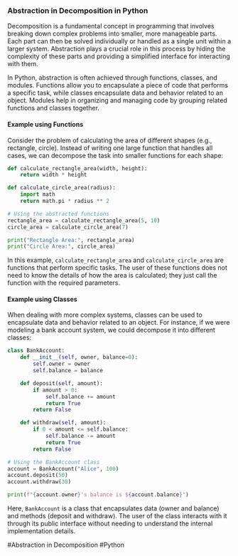 ### Abstraction in Decomposition in Python

Decomposition is a fundamental concept in programming that involves breaking down complex problems into smaller, more manageable parts. Each part can then be solved individually or handled as a single unit within a larger system. Abstraction plays a crucial role in this process by hiding the complexity of these parts and providing a simplified interface for interacting with them.

In Python, abstraction is often achieved through functions, classes, and modules. Functions allow you to encapsulate a piece of code that performs a specific task, while classes encapsulate data and behavior related to an object. Modules help in organizing and managing code by grouping related functions and classes together.

#### Example using Functions

Consider the problem of calculating the area of different shapes (e.g., rectangle, circle). Instead of writing one large function that handles all cases, we can decompose the task into smaller functions for each shape:

```python
def calculate_rectangle_area(width, height):
    return width * height

def calculate_circle_area(radius):
    import math
    return math.pi * radius ** 2

# Using the abstracted functions
rectangle_area = calculate_rectangle_area(5, 10)
circle_area = calculate_circle_area(7)

print("Rectangle Area:", rectangle_area)
print("Circle Area:", circle_area)
```

In this example, `calculate_rectangle_area` and `calculate_circle_area` are functions that perform specific tasks. The user of these functions does not need to know the details of how the area is calculated; they just call the function with the required parameters.

#### Example using Classes

When dealing with more complex systems, classes can be used to encapsulate data and behavior related to an object. For instance, if we were modeling a bank account system, we could decompose it into different classes:

```python
class BankAccount:
    def __init__(self, owner, balance=0):
        self.owner = owner
        self.balance = balance

    def deposit(self, amount):
        if amount > 0:
            self.balance += amount
            return True
        return False

    def withdraw(self, amount):
        if 0 < amount <= self.balance:
            self.balance -= amount
            return True
        return False

# Using the BankAccount class
account = BankAccount("Alice", 100)
account.deposit(50)
account.withdraw(30)

print(f"{account.owner}'s balance is ${account.balance}")
```

Here, `BankAccount` is a class that encapsulates data (owner and balance) and methods (deposit and withdraw). The user of the class interacts with it through its public interface without needing to understand the internal implementation details.

#Abstraction in Decomposition #Python
